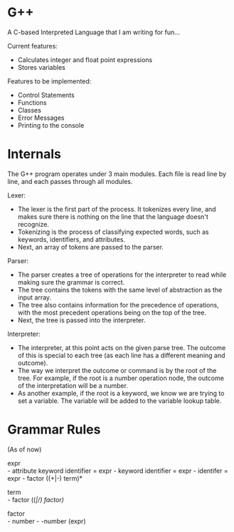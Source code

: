 # G++
A C-based Interpreted Language that I am writing for fun...

Current features:
  - Calculates integer and float point expressions
  - Stores variables

Features to be implemented:
  - Control Statements
  - Functions
  - Classes
  - Error Messages
  - Printing to the console

# Internals
The G++ program operates under 3 main modules. 
Each file is read line by line, and each passes through all modules.

Lexer:
  - The lexer is the first part of the process. It tokenizes every line, and makes sure there is nothing on the line that the language doesn't recognize. 
  - Tokenizing is the process of classifying expected words, such as keywords, identifiers, and attributes.
  -	Next, an array of tokens are passed to the parser.

Parser:
  - The parser creates a tree of operations for the interpreter to read while making sure the grammar is correct.
  - The tree contains the tokens with the same level of abstraction as the input array.
  - The tree also contains information for the precedence of operations, with the most precedent operations being on the top of the tree.
  - Next, the tree is passed into the interpreter.

Interpreter:
  - The interpreter, at this point acts on the given parse tree. The outcome of this is special to each tree (as each line has a different meaning and outcome).
  - The way we interpret the outcome or command is by the root of the tree. For example, if the root is a number operation node, the outcome of the interpretation will be a number.
  - As another example, if the root is a keyword, we know we are trying to set a variable. The variable will be added to the variable lookup table.

# Grammar Rules
(As of now)

expr	
	- attribute keyword identifier = expr
	- keyword identifier = expr
 	- identifer = expr
	- factor ((+|-) term)*

term	
	- factor ((*|/) factor)*

factor 	
	- number
	- -number
	(expr)
